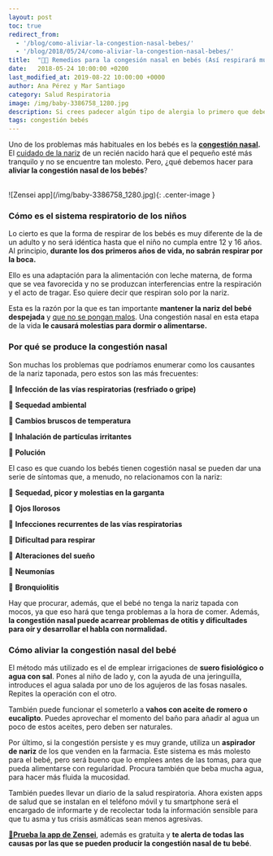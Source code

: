 ```yaml
---
layout: post
toc: true
redirect_from: 
  - '/blog/como-aliviar-la-congestion-nasal-bebes/'
  - '/blog/2018/05/24/como-aliviar-la-congestion-nasal-bebes/'
title:  "👶🤧 Remedios para la congesión nasal en bebés (Así respirará mucho mejor)"
date:   2018-05-24 10:00:00 +0200
last_modified_at: 2019-08-22 10:00:00 +0000
author: Ana Pérez y Mar Santiago
category: Salud Respiratoria
image: /img/baby-3386758_1280.jpg
description: Si crees padecer algún tipo de alergia lo primero que debes hacer es acudir a tu médico de cabecera para confirmar el diagnóstico. Si el especialista lo considera oportuno, te indicará que debes,...
tags: congestión bebés
---
```


Uno de los problemas más habituales en los bebés es la **[congestión nasal](https://medlineplus.gov/spanish/ency/article/003049.htm).** El [cuidado de la nariz](https://www.cinfasalud.com/areas-de-salud/cuidado-diario/nariz/cuidado-de-la-nariz/) de un recién nacido hará que el pequeño esté más tranquilo y no se encuentre tan molesto. Pero, ¿qué debemos hacer para **aliviar la congestión nasal de los bebés**?

<br>
![Zensei app](/img/baby-3386758_1280.jpg){: .center-image }
<br>

### Cómo es el sistema respiratorio de los niños

Lo cierto es que la forma de respirar de los bebés es muy diferente de la de un adulto y no será idéntica hasta que el niño no cumpla entre 12 y 16 años. Al principio, **durante los dos primeros años de vida, no sabrán respirar por la boca.**

Ello es una adaptación para la alimentación con leche materna, de forma que se vea favorecida y no se produzcan interferencias entre la respiración y el acto de tragar. Eso quiere decir que respiran solo por la nariz.

Esta es la razón por la que es tan importante **mantener la nariz del bebé despejada** y [que no se pongan malos](https://zenseiapp.com/blog/ni%C3%B1os/). Una congestión nasal en esta etapa de la vida **le causará molestias para dormir o alimentarse.**

### Por qué se produce la congestión nasal

Son muchas los problemas que podríamos enumerar como los causantes de la nariz taponada, pero estos son las más frecuentes:

🤧 **Infección de las vías respiratorias (resfriado o gripe)**

🤧 **Sequedad ambiental**

🤧 **Cambios bruscos de temperatura**

🤧 **Inhalación de partículas irritantes**

🤧 **Polución**

El caso es que cuando los bebés tienen cogestión nasal se pueden dar una serie de síntomas que, a menudo, no relacionamos con la nariz:

🤧 **Sequedad, picor y molestias en la garganta**

🤧 **Ojos llorosos**

🤧 **Infecciones recurrentes de las vías respiratorias**

🤧 **Dificultad para respirar**

🤧 **Alteraciones del sueño**

🤧 **Neumonías**

🤧 **Bronquiolitis**

Hay que procurar, además, que el bebé no tenga la nariz tapada con mocos, ya que eso hará que tenga problemas a la hora de comer. Además, **la congestión nasal puede acarrear problemas de otitis y dificultades para oír y desarrollar el habla con normalidad.**

### Cómo aliviar la congestión nasal del bebé

El método más utilizado es el de emplear irrigaciones de **suero fisiológico o agua con sal**. Pones al niño de lado y, con la ayuda de una jeringuilla, introduces el agua salada por uno de los agujeros de las fosas nasales. Repites la operación con el otro.

También puede funcionar el someterlo a **vahos con aceite de romero o eucalipto**. Puedes aprovechar el momento del baño para añadir al agua un poco de estos aceites, pero deben ser naturales.

Por último, si la congestión persiste y es muy grande, utiliza un **aspirador de nariz** de los que venden en la farmacia. Este sistema es más molesto para el bebé, pero será bueno que lo emplees antes de las tomas, para que pueda alimentarse con regularidad. Procura también que beba mucha agua, para hacer más fluida la mucosidad.

También puedes llevar un diario de la salud respiratoria. Ahora existen apps de salud que se instalan en el teléfono móvil y tu smartphone será el encargado de informarte y de recolectar toda la información sensible para que tu asma y tus crisis asmáticas sean menos agresivas. 

**[📱Prueba la app de Zensei](https://zenseiapp.com)**, además es gratuita y **te alerta de todas las causas por las que se pueden producir la congestión nasal de tu bebé**.




